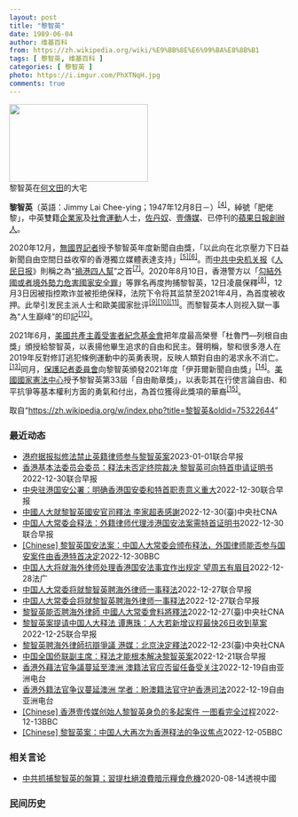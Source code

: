 ```yaml
---
layout: post
title: "黎智英"
date: 1989-06-04
author: 维基百科
from: https://zh.wikipedia.org/wiki/%E9%BB%8E%E6%99%BA%E8%8B%B1
tags: [ 黎智英, 维基百科 ]
categories: [ 黎智英 ]
photo: https://i.imgur.com/PhXTNqH.jpg
comments: true
---
```

<div class="mw-parser-output"><div id="noteTA-97071178" class="noteTA"><div class="noteTA-group"><div data-noteta-group-source="module" data-noteta-group="IT"></div></div><div class="noteTA-local"><div data-noteta-code="zh:巧克力; zh-tw:巧克力; zh-hk:朱古力; zh-cn:巧克力;"></div><div data-noteta-code="zh-tw:黑道; zh-hk:黑社會; zh-cn:黑社会;"></div><div data-noteta-code="zh-tw:飯店; zh-hk:酒店; zh-cn:饭店;"></div><div data-noteta-code="zh-tw:伍佛維茲; zh-hk:沃夫維茲 ;zh-cn:沃尔福威茨;"></div></div></div>

<div class="thumb tright"><div class="thumbinner" style="width:252px;"><a href="/wiki/File:Jimmy_Lai_Chee-ying_home_in_Ho_Man_Tin_20200418.png" class="image"><img alt="" src="//upload.wikimedia.org/wikipedia/commons/thumb/9/9f/Jimmy_Lai_Chee-ying_home_in_Ho_Man_Tin_20200418.png/250px-Jimmy_Lai_Chee-ying_home_in_Ho_Man_Tin_20200418.png" decoding="async" width="250" height="140" class="thumbimage" srcset="//upload.wikimedia.org/wikipedia/commons/thumb/9/9f/Jimmy_Lai_Chee-ying_home_in_Ho_Man_Tin_20200418.png/375px-Jimmy_Lai_Chee-ying_home_in_Ho_Man_Tin_20200418.png 1.5x, //upload.wikimedia.org/wikipedia/commons/thumb/9/9f/Jimmy_Lai_Chee-ying_home_in_Ho_Man_Tin_20200418.png/500px-Jimmy_Lai_Chee-ying_home_in_Ho_Man_Tin_20200418.png 2x" data-file-width="861" data-file-height="481"></a>  <div class="thumbcaption"><div class="magnify"><a href="/wiki/File:Jimmy_Lai_Chee-ying_home_in_Ho_Man_Tin_20200418.png" class="internal" title="放大"></a></div>黎智英在<a href="/wiki/%E4%BD%95%E6%96%87%E7%94%B0" title="何文田">何文田</a>的大宅</div></div></div>
<p><b>黎智英</b>（英語：<span lang="en">Jimmy Lai Chee-ying</span>；1947年12月8日<span class="useeditintro" title="Template:BLP editintro">－</span>）<sup id="cite_ref-7" class="reference"><a href="#cite_note-7">[4]</a></sup>，綽號「肥佬黎」，中英雙籍<a href="/wiki/%E4%BC%81%E4%B8%9A%E5%AE%B6" title="企业家">企業家</a>及<a href="/wiki/%E7%A4%BE%E6%9C%83%E9%81%8B%E5%8B%95" title="社會運動">社會運動</a>人士，<a href="/wiki/%E4%BD%90%E4%B8%B9%E5%A5%B4" title="佐丹奴">佐丹奴</a>、<a href="/wiki/%E5%A3%B9%E5%82%B3%E5%AA%92" title="壹傳媒">壹傳媒</a>、已停刊的<a href="/wiki/%E8%98%8B%E6%9E%9C%E6%97%A5%E5%A0%B1_(%E9%A6%99%E6%B8%AF)" title="蘋果日報 (香港)">蘋果日報</a><a href="/wiki/%E5%89%B5%E8%BE%A6%E4%BA%BA" class="mw-redirect" title="創辦人">創辦人</a>。
</p><p>2020年12月，<a href="/wiki/%E7%84%A1%E5%9C%8B%E7%95%8C%E8%A8%98%E8%80%85" class="mw-redirect" title="無國界記者">無國界記者</a>授予黎智英年度新聞自由獎，「以此向在北京壓力下日益新聞自由空間日益收窄的香港獨立媒體表達支持」<sup id="cite_ref-8" class="reference"><a href="#cite_note-8">[5]</a></sup><sup id="cite_ref-9" class="reference"><a href="#cite_note-9">[6]</a></sup>。而<a href="/wiki/%E4%B8%AD%E5%85%B1%E4%B8%AD%E5%A4%AE%E6%9C%BA%E5%85%B3%E6%8A%A5" title="中共中央机关报">中共中央机关报</a>《<a href="/wiki/%E4%BA%BA%E6%B0%91%E6%97%A5%E6%8A%A5" title="人民日报">人民日报</a>》則稱之為“<a href="/wiki/%E7%A5%B8%E6%B8%AF%E5%9B%9B%E4%BA%BA%E5%B8%AE" title="祸港四人帮">禍港四人幫</a>”之首<sup id="cite_ref-王平2019_10-0" class="reference"><a href="#cite_note-王平2019-10">[7]</a></sup>。2020年8月10日，香港警方以「<a href="/wiki/%E4%B8%AD%E8%8F%AF%E4%BA%BA%E6%B0%91%E5%85%B1%E5%92%8C%E5%9C%8B%E9%A6%99%E6%B8%AF%E7%89%B9%E5%88%A5%E8%A1%8C%E6%94%BF%E5%8D%80%E7%B6%AD%E8%AD%B7%E5%9C%8B%E5%AE%B6%E5%AE%89%E5%85%A8%E6%B3%95" title="中華人民共和國香港特別行政區維護國家安全法">勾結外國或者境外勢力危害國家安全罪</a>」等罪名再度拘捕黎智英，12日凌晨保釋<sup id="cite_ref-auto_11-0" class="reference"><a href="#cite_note-auto-11">[8]</a></sup>，12月3日因被指控欺诈並被拒绝保释，法院下令将其监禁至2021年4月，為首度被收押。此举引发民主派人士和歐美國家批评<sup id="cite_ref-12" class="reference"><a href="#cite_note-12">[9]</a></sup><sup id="cite_ref-13" class="reference"><a href="#cite_note-13">[10]</a></sup><sup id="cite_ref-over100_14-0" class="reference"><a href="#cite_note-over100-14">[11]</a></sup>。而黎智英本人则视入獄一事為“人生巔峰”的印記<sup id="cite_ref-15" class="reference"><a href="#cite_note-15">[12]</a></sup>。
</p><p>2021年6月，<a href="/wiki/%E5%85%B1%E7%94%A2%E4%B8%BB%E7%BE%A9%E5%8F%97%E9%9B%A3%E8%80%85%E7%B4%80%E5%BF%B5%E5%9F%BA%E9%87%91%E6%9C%83" title="共產主義受難者紀念基金會">美國共產主義受害者紀念基金會</a>把年度最高榮譽「杜魯門—列根自由獎」頒授給黎智英，以表揚他畢生追求的自由和民主。聲明稱，黎和很多港人在2019年反對修訂逃犯條例運動中的英勇表現，反映人類對自由的渴求永不消亡。<sup id="cite_ref-16" class="reference"><a href="#cite_note-16">[13]</a></sup>同月，<a href="/wiki/%E4%BF%9D%E8%AD%B7%E8%A8%98%E8%80%85%E5%A7%94%E5%93%A1%E6%9C%83" title="保護記者委員會">保護記者委員會</a>向黎智英頒發2021年度「伊菲爾新聞自由獎」<sup id="cite_ref-17" class="reference"><a href="#cite_note-17">[14]</a></sup>。<a href="/wiki/%E5%9C%8B%E5%AE%B6%E6%86%B2%E6%B3%95%E4%B8%AD%E5%BF%83" title="國家憲法中心">美國國家憲法中心</a>授予黎智英第33屆「自由勛章獎」，以表彰其在行使言論自由、和平抗爭等基本權利方面的勇氣和付出，為首位獲得此獎項的華裔<sup id="cite_ref-18" class="reference"><a href="#cite_note-18">[15]</a></sup>。
</p>
</div><noscript><img src="//zh.wikipedia.org/wiki/Special:CentralAutoLogin/start?type=1x1" alt="" title="" width="1" height="1" style="border: none; position: absolute;"></noscript>
<div class="printfooter" data-nosnippet="">取自“<a dir="ltr" href="https://zh.wikipedia.org/w/index.php?title=黎智英&amp;oldid=75322644">https://zh.wikipedia.org/w/index.php?title=黎智英&amp;oldid=75322644</a>”</div><div id="recent-news"><h3>最近动态</h3><ul><li><a href="https://nodebe4.github.io/waimei/2023-01-01/%E6%B8%AF%E5%BA%9C%E6%8D%AE%E6%8A%A5%E6%8B%9F%E4%BF%AE%E6%B3%95%E7%A6%81%E6%AD%A2%E8%8B%B1%E7%B1%8D%E5%BE%8B%E5%B8%88%E5%8F%82%E4%B8%8E%E9%BB%8E%E6%99%BA%E8%8B%B1%E6%A1%88" title="港府据报拟修法禁止英籍律师参与黎智英案—— 知情人士透露，香港特区寻求在“数月”内通过法例修订，阻止英国大律师代表壹传媒创办人黎智英在9月开审的《香港国安法》官司抗辩。 香港《南华早报》星期天（...">港府据报拟修法禁止英籍律师参与黎智英案</a><time>2023-01-01</time><a class="tag">联合早报</a></li>
<li><a href="https://nodebe4.github.io/waimei/2022-12-30/%E9%A6%99%E6%B8%AF%E5%9F%BA%E6%9C%AC%E6%B3%95%E5%A7%94%E5%91%98%E4%BC%9A%E5%A7%94%E5%91%98-%E9%87%8A%E6%B3%95%E6%9C%AA%E5%90%A6%E5%AE%9A%E7%BB%88%E9%99%A2%E8%A3%81%E5%86%B3-%E9%BB%8E%E6%99%BA%E8%8B%B1%E5%8F%AF%E5%90%91%E7%89%B9%E9%A6%96%E7%94%B3%E8%AF%B7%E8%AF%81%E6%98%8E%E4%B9%A6" title="香港基本法委员会委员：释法未否定终院裁决 黎智英可向特首申请证明书—— 香港《基本法》委员会委员陈弘毅说，这次中国全国人大常委会释法未否定香港终审法院就黎智英聘用海外大律师代为抗辩《香港国安法》...">香港基本法委员会委员：释法未否定终院裁决 黎智英可向特首申请证明书</a><time>2022-12-30</time><a class="tag">联合早报</a></li>
<li><a href="https://nodebe4.github.io/waimei/2022-12-30/%E4%B8%AD%E5%A4%AE%E9%A9%BB%E6%B8%AF%E5%9B%BD%E5%AE%89%E5%85%AC%E7%BD%B2-%E6%98%8E%E7%A1%AE%E9%A6%99%E6%B8%AF%E5%9B%BD%E5%AE%89%E5%A7%94%E5%92%8C%E7%89%B9%E9%A6%96%E8%81%8C%E8%B4%A3%E6%84%8F%E4%B9%89%E9%87%8D%E5%A4%A7" title="中央驻港国安公署：明确香港国安委和特首职责意义重大—— 针对中国人大常委会星期五（12月30日）就香港壹传媒创办人黎智英能否聘用外籍大律师为他抗辩《香港国安法》官司作出释法，中国中央政府驻香港特...">中央驻港国安公署：明确香港国安委和特首职责意义重大</a><time>2022-12-30</time><a class="tag">联合早报</a></li>
<li><a href="https://nodebe4.github.io/waimei/2022-12-30/%E4%B8%AD%E5%9C%8B%E4%BA%BA%E5%A4%A7%E5%B0%B1%E9%BB%8E%E6%99%BA%E8%8B%B1%E5%9C%8B%E5%AE%89%E5%AE%98%E5%8F%B8%E9%87%8B%E6%B3%95-%E6%9D%8E%E5%AE%B6%E8%B6%85%E8%A1%A8%E6%84%9F%E8%AC%9D" title="中國人大就黎智英國安官司釋法 李家超表感謝—— （中央社記者張謙香港30日電）就香港壹傳媒創辦人黎智英能否聘請海外律師為其國安法官司辯護一事，中國全國人大常委會今天作出釋法，但沒有說明可否，而是...">中國人大就黎智英國安官司釋法 李家超表感謝</a><time>2022-12-30</time><a class="tag">(臺)中央社CNA</a></li>
<li><a href="https://nodebe4.github.io/waimei/2022-12-30/%E4%B8%AD%E5%9B%BD%E4%BA%BA%E5%A4%A7%E5%B8%B8%E5%A7%94%E4%BC%9A%E9%87%8A%E6%B3%95-%E5%A4%96%E7%B1%8D%E5%BE%8B%E5%B8%88%E4%BB%A3%E7%90%86%E6%B6%89%E6%B8%AF%E5%9B%BD%E5%AE%89%E6%B3%95%E6%A1%88%E9%9C%80%E7%89%B9%E9%A6%96%E8%AF%81%E6%98%8E%E4%B9%A6" title="中国人大常委会释法：外籍律师代理涉港国安法案需特首证明书—— 针对壹传媒创办人黎智英能否聘请海外律师为自己辩护涉嫌《国安法》案件一事，中国全国人大常委会审议并通过相关释法案，认定海外律师能否代理...">中国人大常委会释法：外籍律师代理涉港国安法案需特首证明书</a><time>2022-12-30</time><a class="tag">联合早报</a></li>
<li><a href="https://nodebe4.github.io/waimei/2022-12-30/Chinese-%E9%BB%8E%E6%99%BA%E8%8B%B1%E5%9B%BD%E5%AE%89%E6%B3%95%E6%A1%88-%E4%B8%AD%E5%9B%BD%E4%BA%BA%E5%A4%A7%E5%B8%B8%E5%A7%94%E4%BC%9A%E9%A2%81%E5%B8%83%E9%87%8A%E6%B3%95-%E5%A4%96%E5%9B%BD%E5%BE%8B%E5%B8%88%E8%83%BD%E5%90%A6%E5%8F%82%E4%B8%8E%E5%9B%BD%E5%AE%89%E6%A1%88%E4%BB%B6%E7%94%B1%E9%A6%99%E6%B8%AF%E7%89%B9%E9%A6%96%E5%86%B3%E5%AE%9A" title="[Chinese] 黎智英国安法案：中国人大常委会颁布释法，外国律师能否参与国安案件由香港特首决定—— 黎智英国安法案：中国人大常委会颁布释法，外国律师能否参与国安案件由香港特首决定 7 分钟前...">[Chinese] 黎智英国安法案：中国人大常委会颁布释法，外国律师能否参与国安案件由香港特首决定</a><time>2022-12-30</time><a class="tag">BBC</a></li>
<li><a href="https://nodebe4.github.io/waimei/2022-12-28/%E4%B8%AD%E5%9B%BD%E4%BA%BA%E5%A4%A7%E5%B0%86%E5%B0%B1%E6%B5%B7%E5%A4%96%E5%BE%8B%E5%B8%88%E5%A4%84%E7%90%86%E9%A6%99%E6%B8%AF%E5%9B%BD%E5%AE%89%E6%B3%95%E4%BA%8B%E5%AE%9C%E4%BD%9C%E5%87%BA%E8%A7%84%E5%AE%9A-%E6%9C%9B%E5%91%A8%E4%BA%94%E6%9C%89%E7%9C%89%E7%9B%AE" title="中国人大将就海外律师处理香港国安法事宜作出规定 望周五有眉目—— 28/12/2022 - 09:18 因壹传媒主席黎智英聘用英籍御用大律师敖云天(Tim Owen音译)触发的《港区国安法》释法...">中国人大将就海外律师处理香港国安法事宜作出规定 望周五有眉目</a><time>2022-12-28</time><a class="tag">法广</a></li>
<li><a href="https://nodebe4.github.io/waimei/2022-12-27/%E4%B8%AD%E5%9B%BD%E4%BA%BA%E5%A4%A7%E5%B8%B8%E5%A7%94%E5%B0%86%E5%B0%B1%E9%BB%8E%E6%99%BA%E8%8B%B1%E8%81%98%E6%B5%B7%E5%A4%96%E5%BE%8B%E5%B8%88%E4%B8%80%E4%BA%8B%E9%87%8A%E6%B3%95" title="中国人大常委将就黎智英聘海外律师一事释法—— 针对壹传媒创办人黎智英能否聘请海外律师为自己辩护涉嫌《国安法》的案件，中国全国人大常委会将在北京召开的会议中作出释法。 综合新华社、星岛日报和网媒“...">中国人大常委将就黎智英聘海外律师一事释法</a><time>2022-12-27</time><a class="tag">联合早报</a></li>
<li><a href="https://nodebe4.github.io/waimei/2022-12-27/%E4%B8%AD%E5%9B%BD%E4%BA%BA%E5%A4%A7%E5%B8%B8%E5%A7%94%E4%BC%9A%E5%B0%86%E5%B0%B1%E9%BB%8E%E6%99%BA%E8%8B%B1%E8%81%98%E6%B5%B7%E5%A4%96%E5%BE%8B%E5%B8%88%E4%B8%80%E4%BA%8B%E9%87%8A%E6%B3%95" title="中国人大常委会将就黎智英聘海外律师一事释法—— 针对壹传媒创办人黎智英能否聘请海外律师为自己辩护涉嫌《国安法》的案件，中国全国人大常委会将在北京召开的会议中作出释法。图为黎智英去年9月乘囚车离开...">中国人大常委会将就黎智英聘海外律师一事释法</a><time>2022-12-27</time><a class="tag">联合早报</a></li>
<li><a href="https://nodebe4.github.io/waimei/2022-12-27/%E9%BB%8E%E6%99%BA%E8%8B%B1%E8%83%BD%E5%90%A6%E8%81%98%E6%B5%B7%E5%A4%96%E5%BE%8B%E5%B8%AB-%E4%B8%AD%E5%9C%8B%E4%BA%BA%E5%A4%A7%E5%B8%B8%E5%A7%94%E6%9C%83%E6%96%99%E5%B0%87%E9%87%8B%E6%B3%95" title="黎智英能否聘海外律師 中國人大常委會料將釋法—— （中央社台北27日電）針對壹傳媒創辦人黎智英能否聘請外國律師辯護違反國安法案，中國人大常委會30日閉幕前料將作出釋法。據發布，今天開幕的人大常委...">黎智英能否聘海外律師  中國人大常委會料將釋法</a><time>2022-12-27</time><a class="tag">(臺)中央社CNA</a></li>
<li><a href="https://nodebe4.github.io/waimei/2022-12-25/%E9%BB%8E%E6%99%BA%E8%8B%B1%E6%A1%88%E6%8F%90%E8%AF%B7%E4%B8%AD%E5%9B%BD%E4%BA%BA%E5%A4%A7%E9%87%8A%E6%B3%95-%E8%B0%AD%E6%83%A0%E7%8F%A0-%E4%BA%BA%E5%A4%A7%E8%8B%A5%E6%96%B0%E5%A2%9E%E8%AE%AE%E7%A8%8B%E6%9C%80%E5%BF%AB26%E6%97%A5%E6%94%B6%E5%88%B0%E8%8D%89%E6%A1%88" title="黎智英案提请中国人大释法 谭惠珠：人大若新增议程最快26日收到草案—— 针对壹传媒创办人黎智英聘用外籍大律师代表抗辩《香港国安法》案，提请中国全国人大常委会释法事宜，正在北京准备列席中国全国人大...">黎智英案提请中国人大释法 谭惠珠：人大若新增议程最快26日收到草案</a><time>2022-12-25</time><a class="tag">联合早报</a></li>
<li><a href="https://nodebe4.github.io/waimei/2022-12-23/%E9%BB%8E%E6%99%BA%E8%8B%B1%E8%81%98%E6%B5%B7%E5%A4%96%E5%BE%8B%E5%B8%AB%E6%8A%97%E8%BE%AF%E7%88%AD%E8%AD%B0-%E6%B8%AF%E5%AA%92-%E5%8C%97%E4%BA%AC%E6%B1%BA%E5%AE%9A%E9%87%8B%E6%B3%95" title="黎智英聘海外律師抗辯爭議 港媒：北京決定釋法—— （中央社記者張謙香港23日電）據港媒報導，北京當局已決定就香港壹傳媒集團創辦人黎智英在被控違反國安法的官司，聘請英國御用大律師抗辯一事進行釋法，...">黎智英聘海外律師抗辯爭議  港媒：北京決定釋法</a><time>2022-12-23</time><a class="tag">(臺)中央社CNA</a></li>
<li><a href="https://nodebe4.github.io/waimei/2022-12-21/%E4%B8%AD%E5%9B%BD%E5%85%A8%E5%9B%BD%E4%BE%A8%E8%81%94%E5%89%AF%E4%B8%BB%E5%B8%AD-%E9%87%8A%E6%B3%95%E6%89%8D%E8%83%BD%E6%A0%B9%E6%9C%AC%E8%A7%A3%E5%86%B3%E9%BB%8E%E6%99%BA%E8%8B%B1%E6%A1%88" title="中国全国侨联副主席：释法才能根本解决黎智英案—— 中国全国侨联副主席卢文瑞就黎智英案撰文说，香港行政长官李家超不可能在没有得到北京中央支持下贸然提出释法，因此目前应考虑的是“如何释法”，而非“应...">中国全国侨联副主席：释法才能根本解决黎智英案</a><time>2022-12-21</time><a class="tag">联合早报</a></li>
<li><a href="https://nodebe4.github.io/waimei/2022-12-19/%E9%A6%99%E6%B8%AF%E5%A4%96%E8%97%89%E6%B3%95%E5%AE%98%E4%BA%89%E8%AD%B0%E8%94%93%E5%BB%B6%E8%87%B3%E6%BE%B3%E6%B4%B2-%E6%BE%B3%E7%B1%8D%E6%B3%95%E5%AE%98%E5%BA%94%E5%90%A6%E7%95%99%E4%BB%BB%E5%A4%87%E5%8F%97%E5%85%B3%E6%B3%A8" title="香港外藉法官争議蔓延至澳洲 澳籍法官应否留任备受关注—— 香港黎智英案近日成為國際輿論焦點;連帶有關《港區國安法》實施造成香港法治備受衝擊的問題,也再度引起國際關注。隨著香港司法獨立日益受到質疑...">香港外藉法官争議蔓延至澳洲   澳籍法官应否留任备受关注</a><time>2022-12-19</time><a class="tag">自由亚洲电台</a></li>
<li><a href="https://nodebe4.github.io/waimei/2022-12-19/%E9%A6%99%E6%B8%AF%E5%A4%96%E7%B1%8D%E6%B3%95%E5%AE%98%E4%BA%89%E8%AE%AE%E8%94%93%E5%BB%B6%E6%BE%B3%E6%B4%B2-%E5%AD%A6%E8%80%85-%E7%9B%BC%E6%BE%B3%E7%B1%8D%E6%B3%95%E5%AE%98%E5%AE%88%E6%8A%A4%E9%A6%99%E6%B8%AF%E5%8F%B8%E6%B3%95" title="香港外籍法官争议蔓延澳洲 学者：盼澳籍法官守护香港司法—— 香港黎智英案近日成为国际舆论焦点；连带有关《港区国安法》实施造成香港法治备受冲击的问题，也再度引起国际关注。随着香港司法独立日益受到质...">香港外籍法官争议蔓延澳洲 学者：盼澳籍法官守护香港司法</a><time>2022-12-19</time><a class="tag">自由亚洲电台</a></li>
<li><a href="https://nodebe4.github.io/waimei/2022-12-13/Chinese-%E9%A6%99%E6%B8%AF%E5%A3%B9%E4%BC%A0%E5%AA%92%E5%88%9B%E5%A7%8B%E4%BA%BA%E9%BB%8E%E6%99%BA%E8%8B%B1%E8%BA%AB%E8%B4%9F%E7%9A%84%E5%A4%9A%E8%B5%B7%E6%A1%88%E4%BB%B6-%E4%B8%80%E5%9B%BE%E7%9C%8B%E5%AE%8C%E5%85%A8%E8%BF%87%E7%A8%8B" title="[Chinese] 香港壹传媒创始人黎智英身负的多起案件 一图看完全过程—— 香港壹传媒创始人黎智英身负的多起案件 一图看完全过程 2022年12月10日 最近更新： 2022年12月13日 图...">[Chinese] 香港壹传媒创始人黎智英身负的多起案件 一图看完全过程</a><time>2022-12-13</time><a class="tag">BBC</a></li>
<li><a href="https://nodebe4.github.io/waimei/2022-12-05/Chinese-%E9%BB%8E%E6%99%BA%E8%8B%B1%E6%A1%88-%E4%B8%AD%E5%9B%BD%E4%BA%BA%E5%A4%A7%E5%86%8D%E6%AC%A1%E4%B8%BA%E9%A6%99%E6%B8%AF%E9%87%8A%E6%B3%95%E7%9A%84%E4%BA%89%E8%AE%AE%E7%84%A6%E7%82%B9" title="[Chinese] 黎智英案：中国人大再次为香港释法的争议焦点—— 黎智英案：中国人大再次为香港释法的争议焦点 2022年12月6日 图像来源，EPA 图像加注文字， 黎智英自2020年底起被收...">[Chinese] 黎智英案：中国人大再次为香港释法的争议焦点</a><time>2022-12-05</time><a class="tag">BBC</a></li>
</ul></div><div id="open-opinion"><h3>相关言论</h3><ul><li><a href="https://nodebe4.github.io/opinion/2020-08-14/%E4%B8%AD%E5%85%B1%E6%8A%93%E6%8D%95%E9%BB%8E%E6%99%BA%E8%8B%B1%E7%9A%84%E7%9B%A4%E7%AE%97-%E7%BF%92%E6%8F%90%E6%9D%9C%E7%B5%95%E6%B5%AA%E8%B2%BB%E6%9A%97%E7%A4%BA%E7%B3%A7%E9%A3%9F%E5%8D%B1%E6%A9%9F/" title="透視中國">中共抓捕黎智英的盤算；習提杜絕浪費暗示糧食危機</a><time>2020-08-14</time><a class="tag">透視中國</a></li>
</ul></div><div id="mjls-record"><h3>民间历史</h3><ul></ul></div>